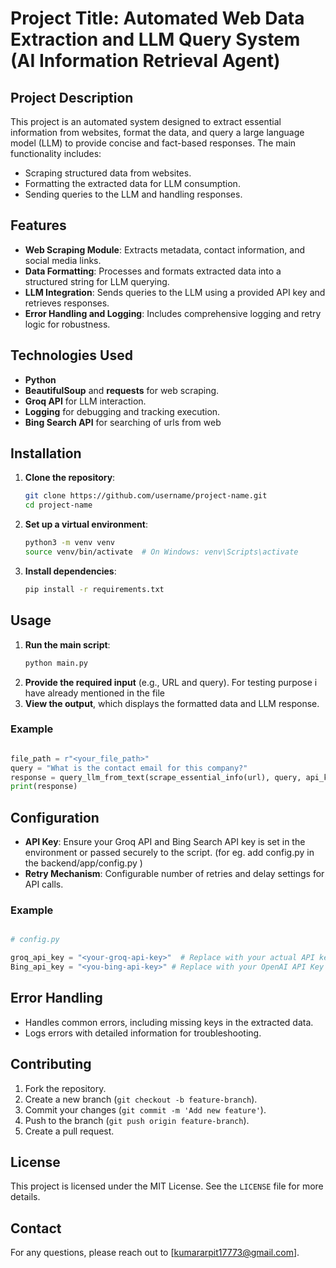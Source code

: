 # Project Title: Automated Web Data Extraction and LLM Query System (AI Information Retrieval Agent)

## Project Description
This project is an automated system designed to extract essential information from websites, format the data, and query a large language model (LLM) to provide concise and fact-based responses. The main functionality includes:
- Scraping structured data from websites.
- Formatting the extracted data for LLM consumption.
- Sending queries to the LLM and handling responses.

## Features
- **Web Scraping Module**: Extracts metadata, contact information, and social media links.
- **Data Formatting**: Processes and formats extracted data into a structured string for LLM querying.
- **LLM Integration**: Sends queries to the LLM using a provided API key and retrieves responses.
- **Error Handling and Logging**: Includes comprehensive logging and retry logic for robustness.

## Technologies Used
- **Python**
- **BeautifulSoup** and **requests** for web scraping.
- **Groq API** for LLM interaction.
- **Logging** for debugging and tracking execution.
- **Bing Search API** for searching of urls from web

## Installation
1. **Clone the repository**:
   ```bash
   git clone https://github.com/username/project-name.git
   cd project-name
   ```
2. **Set up a virtual environment**:
   ```bash
   python3 -m venv venv
   source venv/bin/activate  # On Windows: venv\Scripts\activate
   ```
3. **Install dependencies**:
   ```bash
   pip install -r requirements.txt
   ```

## Usage
1. **Run the main script**:
   ```bash
   python main.py
   ```
2. **Provide the required input** (e.g., URL and query). For testing purpose i have already mentioned in the file
3. **View the output**, which displays the formatted data and LLM response.

### Example
```python

file_path = r"<your_file_path>"
query = "What is the contact email for this company?"
response = query_llm_from_text(scrape_essential_info(url), query, api_key)
print(response)

```

## Configuration
- **API Key**: Ensure your Groq API and Bing Search API key is set in the environment or passed securely to the script. (for eg. add config.py in the backend/app/config.py )
- **Retry Mechanism**: Configurable number of retries and delay settings for API calls.

### Example
```python

# config.py

groq_api_key = "<your-groq-api-key>"  # Replace with your actual API key
Bing_api_key = "<you-bing-api-key>" # Replace with your OpenAI API Key

```

## Error Handling
- Handles common errors, including missing keys in the extracted data.
- Logs errors with detailed information for troubleshooting.

## Contributing
1. Fork the repository.
2. Create a new branch (`git checkout -b feature-branch`).
3. Commit your changes (`git commit -m 'Add new feature'`).
4. Push to the branch (`git push origin feature-branch`).
5. Create a pull request.

## License
This project is licensed under the MIT License. See the `LICENSE` file for more details.

## Contact
For any questions, please reach out to [kumararpit17773@gmail.com].

